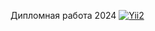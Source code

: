 Дипломная работа 2024
[![Yii2](https://img.shields.io/badge/Powered_by-Yii_Framework-green.svg?style=flat)](https://www.yiiframework.com/)
